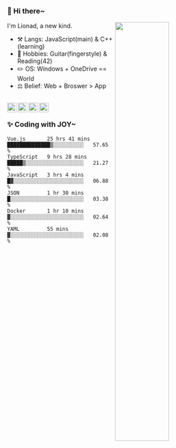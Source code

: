### 👋 Hi there~

[<img align="right" width="50%" src="https://github-readme-stats.vercel.app/api?username=Lionad-Morotar&show_icons=true">](https://metrics.lecoq.io/Lionad-Morotar?template=classic)

I'm Lionad, a new kind.

- ⚒️ Langs: JavaScript(main) & C++(learning)
- 🎨 Hobbies: Guitar(fingerstyle) & Reading(42)
- ✏️ OS: Windows + OneDrive == World
- ⚖️ Belief: Web + Broswer > App

<br />

<a href="https://www.lionad.art">
  <img align="left" alt="lionad-art" width="22px" src="https://cdn.jsdelivr.net/npm/simple-icons@3.1.0/icons/wordpress.svg" />
</a>
<a href="#1806234223">
  <img align="left" alt="1806234223" width="22px" src="https://cdn.jsdelivr.net/npm/simple-icons@3.1.0/icons/tencentqq.svg" />
</a>
<a href="https://www.zhihu.com/people/Lionad">
  <img align="left" alt="132yse" width="22px" src="https://cdn.jsdelivr.net/npm/simple-icons@3.1.0/icons/zhihu.svg" />
</a>
<a href="https://github.com/Lionad-Morotar">
  <img align="left" alt="yisar" width="22px" src="https://cdn.jsdelivr.net/npm/simple-icons@3.1.0/icons/github.svg" />
</a>

<br />

### ✨ Coding with JOY~

<!--START_SECTION:waka-->

```text
Vue.js       25 hrs 41 mins  ██████████████▒░░░░░░░░░░   57.65 %
TypeScript   9 hrs 28 mins   █████▒░░░░░░░░░░░░░░░░░░░   21.27 %
JavaScript   3 hrs 4 mins    █▓░░░░░░░░░░░░░░░░░░░░░░░   06.88 %
JSON         1 hr 30 mins    █░░░░░░░░░░░░░░░░░░░░░░░░   03.38 %
Docker       1 hr 10 mins    ▓░░░░░░░░░░░░░░░░░░░░░░░░   02.64 %
YAML         55 mins         ▓░░░░░░░░░░░░░░░░░░░░░░░░   02.08 %
```

<!--END_SECTION:waka-->

